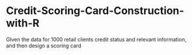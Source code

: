 # Credit-Scoring-Card-Construction-with-R
GIven the data for 1000 retail clients credit status and relevant information, and then design a scoring card
